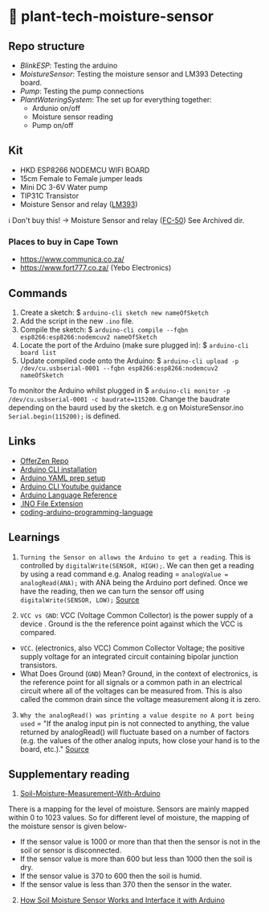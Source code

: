 # 🌱 plant-tech-moisture-sensor

## Repo structure

- _BlinkESP_: Testing the arduino
- _MoistureSensor_: Testing the moisture sensor and LM393 Detecting board.
- _Pump_: Testing the pump connections
- _PlantWateringSystem_: The set up for everything together:
  - Ardunio on/off
  - Moisture sensor reading
  - Pump on/off

## Kit

- HKD ESP8266 NODEMCU WIFI BOARD
- 15cm Female to Female jumper leads
- Mini DC 3-6V Water pump
- TIP31C Transistor
- Moisture Sensor and relay ([LM393](https://www.communica.co.za/products/bmt-soil-moisture-sensor-kit))

ℹ️ Don't buy this! -> Moisture Sensor and relay ([FC-50](https://www.mantech.co.za/datasheets/products/FC-50_BG.pdf)) See Archived dir.

### Places to buy in Cape Town

- https://www.communica.co.za/
- https://www.fort777.co.za/ (Yebo Electronics)

## Commands

1. Create a sketch: $ `arduino-cli sketch new nameOfSketch`
2. Add the script in the new `.ino` file.
3. Compile the sketch: $ `arduino-cli compile --fqbn esp8266:esp8266:nodemcuv2 nameOfSketch`
4. Locate the port of the Arduino (make sure plugged in): $ `arduino-cli board list`
5. Update compiled code onto the Arduino: $ `arduino-cli upload -p /dev/cu.usbserial-0001 --fqbn esp8266:esp8266:nodemcuv2 nameOfSketch`

To monitor the Arduino whilst plugged in $ `arduino-cli monitor -p /dev/cu.usbserial-0001 -c baudrate=115200`. Change the baudrate depending on the baurd used by the sketch. e.g on MoistureSensor.ino `Serial.begin(115200);` is defined.

## Links

- [OfferZen Repo](https://github.com/OfferZen-Community/plant_tech_ams/tree/main)
- [Arduino CLI installation](https://arduino.github.io/arduino-cli/0.33/installation/)
- [Arduino YAML prep setup](https://github.com/OfferZen-Community/plant_tech_ams/blob/main/prep-arduino-cli.md)
- [Arduino CLI Youtube guidance](https://www.youtube.com/watch?v=8LPSjucQoso&ab_channel=datasith)
- [Arduino Language Reference](https://www.arduino.cc/reference/en/language)
- [.INO File Extension](https://fileinfo.com/extension/ino)
- [coding-arduino-programming-language](https://emeritus.org/blog/coding-arduino-programming-language)

## Learnings

1. `Turning the Sensor on allows the Arduino to get a reading`. This is controlled by `digitalWrite(SENSOR, HIGH);`. We can
   then get a reading by using a read command e.g. Analog reading = `analogValue = analogRead(ANA);` with ANA being the Arduino port defined.
   Once we have the reading, then we can turn the sensor off using `digitalWrite(SENSOR, LOW);` [Source](https://emeritus.org/blog/coding-arduino-programming-language)

2. `VCC vs GND`: VCC (Voltage Common Collector) is the power supply of a device . Ground is the the reference point against which the VCC is compared.

- `VCC`. (electronics, also VCC) Common Collector Voltage; the positive supply voltage for an integrated circuit containing bipolar junction transistors.
- What Does Ground (`GND`) Mean? Ground, in the context of electronics, is the reference point for all signals or a common path in an electrical circuit where all of the voltages can be measured from. This is also called the common drain since the voltage measurement along it is zero.

3. `Why the analogRead() was printing a value despite no A port being used` = "If the analog input pin is not connected to anything, the value returned by analogRead() will fluctuate based on a number of factors (e.g. the values of the other analog inputs, how close your hand is to the board, etc.)." [Source](https://www.arduino.cc/reference/en/language/functions/analog-io/analogread/)

## Supplementary reading

1. [Soil-Moisture-Measurement-With-Arduino](https://www.instructables.com/Soil-Moisture-Measurement-With-Arduino)

There is a mapping for the level of moisture. Sensors are mainly mapped within 0 to 1023 values. So for different level of moisture, the mapping of the moisture sensor is given below-

- If the sensor value is 1000 or more than that then the sensor is not in the soil or sensor is disconnected.
- If the sensor value is more than 600 but less than 1000 then the soil is dry.
- If the sensor value is 370 to 600 then the soil is humid.
- If the sensor value is less than 370 then the sensor in the water.

2. [How Soil Moisture Sensor Works and Interface it with Arduino](https://lastminuteengineers.com/soil-moisture-sensor-arduino-tutorial/)
